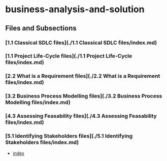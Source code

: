 # business-analysis-and-solution

## Files and Subsections

### [1.1 Classical SDLC files](./1.1 Classical SDLC files/index.md)

### [1.1 Project Life-Cycle files](./1.1 Project Life-Cycle files/index.md)

### [2.2 What is a Requirement files](./2.2 What is a Requirement files/index.md)

### [3.2 Business Process Modelling files](./3.2 Business Process Modelling files/index.md)

### [4.3 Assessing Feasability files](./4.3 Assessing Feasability files/index.md)

### [5.1 Identifying Stakeholders files](./5.1 Identifying Stakeholders files/index.md)

- [index](./business-analysis-and-solution\index.md)
